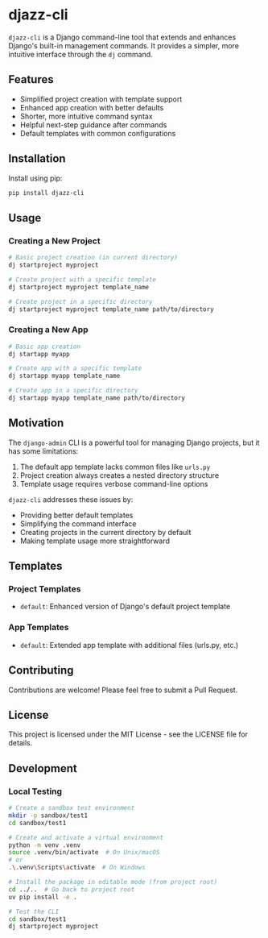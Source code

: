 # djazz-cli

`djazz-cli` is a Django command-line tool that extends and enhances Django's built-in management commands. It provides a simpler, more intuitive interface through the `dj` command.

## Features

- Simplified project creation with template support
- Enhanced app creation with better defaults
- Shorter, more intuitive command syntax
- Helpful next-step guidance after commands
- Default templates with common configurations

## Installation

Install using pip:

```bash
pip install djazz-cli
```

## Usage

### Creating a New Project

```bash
# Basic project creation (in current directory)
dj startproject myproject

# Create project with a specific template
dj startproject myproject template_name

# Create project in a specific directory
dj startproject myproject template_name path/to/directory
```

### Creating a New App

```bash
# Basic app creation
dj startapp myapp

# Create app with a specific template
dj startapp myapp template_name

# Create app in a specific directory
dj startapp myapp template_name path/to/directory
```

## Motivation

The `django-admin` CLI is a powerful tool for managing Django projects, but it has some limitations:

1. The default app template lacks common files like `urls.py`
2. Project creation always creates a nested directory structure
3. Template usage requires verbose command-line options

`djazz-cli` addresses these issues by:
- Providing better default templates
- Simplifying the command interface
- Creating projects in the current directory by default
- Making template usage more straightforward

## Templates

### Project Templates
- `default`: Enhanced version of Django's default project template

### App Templates
- `default`: Extended app template with additional files (urls.py, etc.)

## Contributing

Contributions are welcome! Please feel free to submit a Pull Request.

## License

This project is licensed under the MIT License - see the LICENSE file for details.

## Development

### Local Testing

```bash
# Create a sandbox test environment
mkdir -p sandbox/test1
cd sandbox/test1

# Create and activate a virtual environment
python -m venv .venv
source .venv/bin/activate  # On Unix/macOS
# or
.\.venv\Scripts\activate  # On Windows

# Install the package in editable mode (from project root)
cd ../..  # Go back to project root
uv pip install -e .

# Test the CLI
cd sandbox/test1
dj startproject myproject
```

